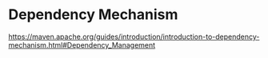 # Dependency Mechanism

https://maven.apache.org/guides/introduction/introduction-to-dependency-mechanism.html#Dependency_Management
